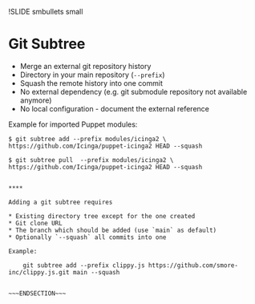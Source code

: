 !SLIDE smbullets small
# Git Subtree

* Merge an external git repository history
* Directory in your main repository (`--prefix`)
* Squash the remote history into one commit
* No external dependency (e.g. git submodule repository not available anymore)
* No local configuration - document the external reference

Example for imported Puppet modules:

    $ git subtree add --prefix modules/icinga2 \
    https://github.com/Icinga/puppet-icinga2 HEAD --squash

    $ git subtree pull  --prefix modules/icinga2 \
    https://github.com/Icinga/puppet-icinga2 HEAD --squash

~~~SECTION:handouts~~~

****

Adding a git subtree requires

* Existing directory tree except for the one created
* Git clone URL
* The branch which should be added (use `main` as default)
* Optionally `--squash` all commits into one

Example:

    git subtree add --prefix clippy.js https://github.com/smore-inc/clippy.js.git main --squash


~~~ENDSECTION~~~
